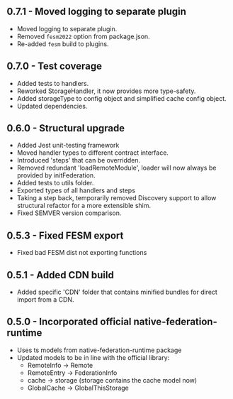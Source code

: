 ## 0.7.1 - Moved logging to separate plugin
- Moved logging to separate plugin.
- Removed `fesm2022` option from package.json.
- Re-added `fesm` build to plugins. 

## 0.7.0 - Test coverage
- Added tests to handlers.
- Reworked StorageHandler, it now provides more type-safety.
- Added storageType to config object and simplified cache config object.
- Updated dependencies.

## 0.6.0 - Structural upgrade
- Added Jest unit-testing framework
- Moved handler types to different contract interface.
- Introduced 'steps' that can be overridden.
- Removed redundant 'loadRemoteModule', loader will now always be provided by initFederation.
- Added tests to utils folder.
- Exported types of all handlers and steps
- Taking a step back, temporarily removed Discovery support to allow structural refactor for a more extensible shim.
- Fixed SEMVER version comparison.

## 0.5.3 - Fixed FESM export
- Fixed bad FESM dist not exporting functions

## 0.5.1 - Added CDN build
- Added specific 'CDN' folder that contains minified bundles for direct import from a CDN. 

## 0.5.0 - Incorporated official native-federation-runtime
- Uses ts models from native-federation-runtime package
- Updated models to be in line with the official library:
    - RemoteInfo -> Remote
    - RemoteEntry -> FederationInfo
    - cache -> storage (storage contains the cache model now)
    - GlobalCache -> GlobalThisStorage